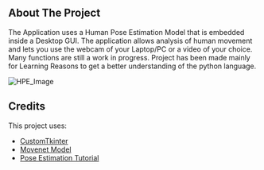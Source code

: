 ## About The Project
The Application uses a Human Pose Estimation Model that is embedded inside a Desktop GUI. The application allows analysis of human movement and lets you use the webcam of your Laptop/PC or a video of your choice. Many functions are still a work in progress. Project has been made mainly for Learning Reasons to get a better understanding of the python language.

![HPE_Image](https://github.com/user-attachments/assets/366abca0-3243-4105-a534-dc5828ee8183)

## Credits
This project uses:
- [CustomTkinter](https://github.com/TomSchimansky/CustomTkinter)
- [Movenet Model](https://www.kaggle.com/models/google/movenet/TensorFlow2/multipose-lightning/1%22)
- [Pose Estimation Tutorial](https://github.com/nicknochnack/MultiPoseMovenetLightning)
